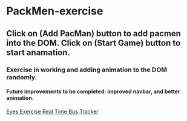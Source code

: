 # PackMen-exercise
## Click on (Add PacMan) button to add pacmen into the DOM. Click on (Start Game) button to start anamation.
### Exercise in working and adding animation to the DOM randomly.
#### Future improvements to be completed: improved navbar, and better animation. 
<a href="https://martingrajedajr.github.io/eyes-exercise">Eyes Exercise </a>
<a href="https://martingrajedajr.github.io/Real-Time-Bus-Tracker">Real Time Bus Tracker </a>
